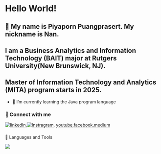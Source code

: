 # Hello World! 
## 👋 My name is Piyaporn Puangprasert. My nickname is Nan.
## I am a Business Analytics and Information Technology (BAIT) major at Rutgers University(New Brunswick, NJ).
## Master of Information Technology and Analytics (MITA) program starts in 2025.

- 🌱 I’m currently learning the Java program language 

### 🤝 Connect with me <be>
[![linkedIn](https://skillicons.dev/icons?i=linkedin)](https://www.linkedin.com/in/piyapornp/),[![Instragram](https://skillicons.dev/icons?i=instagram)](https://www.instagram.com/puangprasert_nan/), [youtube](https://www.youtube.com/@nanpiyaporn),[facebook](https://www.facebook.com/nanPiyapornPP),[medium](https://medium.com/@piyapornp) 

### 


🧠 Languages and Tools
<p align="left">
  <a href="https://skillicons.dev">
    <img src="https://skillicons.dev/icons?i=s,html,css,py,r,react,gcp, mysql, figma" />
  </a>
</p>

